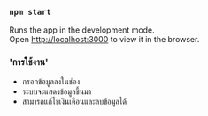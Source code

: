 ### `npm start`

Runs the app in the development mode.\
Open [http://localhost:3000](http://localhost:3000) to view it in the browser.

### 'การใช้งาน'

- กรอกข้อมูลลงในช่อง
- ระบบจะแสดงข้อมูลขึ้นมา
- สามารถแก้ไขเงินเดือนและลบข้อมูลได้
